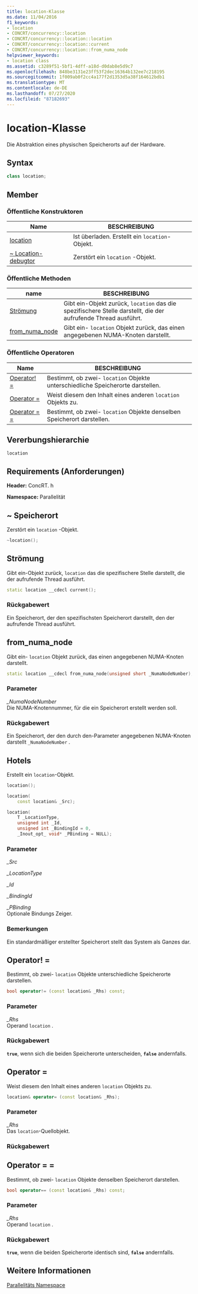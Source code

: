 ```yaml
---
title: location-Klasse
ms.date: 11/04/2016
f1_keywords:
- location
- CONCRT/concurrency::location
- CONCRT/concurrency::location::location
- CONCRT/concurrency::location::current
- CONCRT/concurrency::location::from_numa_node
helpviewer_keywords:
- location class
ms.assetid: c3289f51-5bf1-4dff-a18d-d0dab8e5d9c7
ms.openlocfilehash: 848be3131e23ff53f2dec16364b132ee7c218195
ms.sourcegitcommit: 1f009ab0f2cc4a177f2d1353d5a38f164612bdb1
ms.translationtype: MT
ms.contentlocale: de-DE
ms.lasthandoff: 07/27/2020
ms.locfileid: "87182693"
---
```

# <a name="location-class"></a>location-Klasse

Die Abstraktion eines physischen Speicherorts auf der Hardware.

## <a name="syntax"></a>Syntax

```cpp
class location;
```

## <a name="members"></a>Member

### <a name="public-constructors"></a>Öffentliche Konstruktoren

|Name|BESCHREIBUNG|
|----------|-----------------|
|[location](#ctor)|Ist überladen. Erstellt ein `location`-Objekt.|
|[~ Location-debugtor](#dtor)|Zerstört ein `location` -Objekt.|

### <a name="public-methods"></a>Öffentliche Methoden

|name|BESCHREIBUNG|
|----------|-----------------|
|[Strömung](#current)|Gibt ein-Objekt zurück, `location` das die spezifischere Stelle darstellt, die der aufrufende Thread ausführt.|
|[from_numa_node](#from_numa_node)|Gibt ein- `location` Objekt zurück, das einen angegebenen NUMA-Knoten darstellt.|

### <a name="public-operators"></a>Öffentliche Operatoren

|Name|BESCHREIBUNG|
|----------|-----------------|
|[Operator! =](#operator_neq)|Bestimmt, ob zwei- `location` Objekte unterschiedliche Speicherorte darstellen.|
|[Operator =](#operator_eq)|Weist diesem den Inhalt eines anderen `location` Objekts zu.|
|[Operator = =](#operator_eq_eq)|Bestimmt, ob zwei- `location` Objekte denselben Speicherort darstellen.|

## <a name="inheritance-hierarchy"></a>Vererbungshierarchie

`location`

## <a name="requirements"></a>Requirements (Anforderungen)

**Header:** ConcRT. h

**Namespace:** Parallelität

## <a name="location"></a><a name="dtor"></a>~ Speicherort

Zerstört ein `location` -Objekt.

```cpp
~location();
```

## <a name="current"></a><a name="current"></a>Strömung

Gibt ein-Objekt zurück, `location` das die spezifischere Stelle darstellt, die der aufrufende Thread ausführt.

```cpp
static location __cdecl current();
```

### <a name="return-value"></a>Rückgabewert

Ein Speicherort, der den spezifischsten Speicherort darstellt, den der aufrufende Thread ausführt.

## <a name="from_numa_node"></a><a name="from_numa_node"></a>from_numa_node

Gibt ein- `location` Objekt zurück, das einen angegebenen NUMA-Knoten darstellt.

```cpp
static location __cdecl from_numa_node(unsigned short _NumaNodeNumber);
```

### <a name="parameters"></a>Parameter

*_NumaNodeNumber*<br/>
Die NUMA-Knotennummer, für die ein Speicherort erstellt werden soll.

### <a name="return-value"></a>Rückgabewert

Ein Speicherort, der den durch den-Parameter angegebenen NUMA-Knoten darstellt `_NumaNodeNumber` .

## <a name="location"></a><a name="ctor"></a>Hotels

Erstellt ein `location`-Objekt.

```cpp
location();

location(
    const location& _Src);

location(
    T _LocationType,
    unsigned int _Id,
    unsigned int _BindingId = 0,
    _Inout_opt_ void* _PBinding = NULL);
```

### <a name="parameters"></a>Parameter

*_Src*<br/>

*_LocationType*<br/>

*_Id*<br/>

*_BindingId*<br/>

*_PBinding*<br/>
Optionale Bindungs Zeiger.

### <a name="remarks"></a>Bemerkungen

Ein standardmäßiger erstellter Speicherort stellt das System als Ganzes dar.

## <a name="operator"></a><a name="operator_neq"></a>Operator! =

Bestimmt, ob zwei- `location` Objekte unterschiedliche Speicherorte darstellen.

```cpp
bool operator!= (const location& _Rhs) const;
```

### <a name="parameters"></a>Parameter

*_Rhs*<br/>
Operand `location` .

### <a name="return-value"></a>Rückgabewert

**`true`**, wenn sich die beiden Speicherorte unterscheiden, **`false`** andernfalls.

## <a name="operator"></a><a name="operator_eq"></a>Operator =

Weist diesem den Inhalt eines anderen `location` Objekts zu.

```cpp
location& operator= (const location& _Rhs);
```

### <a name="parameters"></a>Parameter

*_Rhs*<br/>
Das `location`-Quellobjekt.

### <a name="return-value"></a>Rückgabewert

## <a name="operator"></a><a name="operator_eq_eq"></a>Operator = =

Bestimmt, ob zwei- `location` Objekte denselben Speicherort darstellen.

```cpp
bool operator== (const location& _Rhs) const;
```

### <a name="parameters"></a>Parameter

*_Rhs*<br/>
Operand `location` .

### <a name="return-value"></a>Rückgabewert

**`true`**, wenn die beiden Speicherorte identisch sind, **`false`** andernfalls.

## <a name="see-also"></a>Weitere Informationen

[Parallelitäts Namespace](concurrency-namespace.md)
